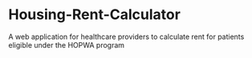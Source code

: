 # Housing-Rent-Calculator
A web application for healthcare providers to calculate rent for patients eligible under the HOPWA program
